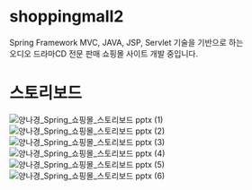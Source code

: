 # shoppingmall2
Spring Framework MVC, JAVA, JSP, Servlet 기술을 기반으로 하는 <br>
오디오 드라마CD 전문 판매 쇼핑몰 사이트 개발 중입니다.

# 스토리보드  
![양나경_Spring_쇼핑몰_스토리보드 pptx (1)](https://github.com/nagyng/shoppingmall2/assets/159399610/2ad0bf5c-d423-4cd8-9edf-9d14a2dd167b)
![양나경_Spring_쇼핑몰_스토리보드 pptx (2)](https://github.com/nagyng/shoppingmall2/assets/159399610/cddb027d-f54c-405d-b871-2a352fee1038)
![양나경_Spring_쇼핑몰_스토리보드 pptx (3)](https://github.com/nagyng/shoppingmall2/assets/159399610/8f37dc1d-0040-437b-94f3-47dbe21ea28b)
![양나경_Spring_쇼핑몰_스토리보드 pptx (4)](https://github.com/nagyng/shoppingmall2/assets/159399610/e5294dab-4270-4e65-b4f8-857ac54ab36d)
![양나경_Spring_쇼핑몰_스토리보드 pptx (5)](https://github.com/nagyng/shoppingmall2/assets/159399610/f30109ea-3296-4794-a698-0a27896631b8)
![양나경_Spring_쇼핑몰_스토리보드 pptx (6)](https://github.com/nagyng/shoppingmall2/assets/159399610/58c7aab6-46e4-4bea-b7a5-c95f3ec5f439)






